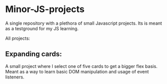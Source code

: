 # Minor-JS-projects
A single repository with a plethora of small Javascript projects. Its is meant as a testground for my JS learning.

All projects:


## Expanding cards:
A small project where I select one of five cards to get a bigger flex basis. Meant as a way to learn basic DOM manipulation and usage of event listeners.
